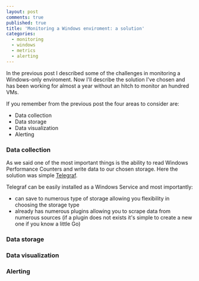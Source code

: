 ```yaml
---
layout: post
comments: true
published: true
title: 'Monitoring a Windows enviroment: a solution'
categories:
  - monitoring
  - windows
  - metrics
  - alerting
---
```

In the previous post I described some of the challenges in monitoring a Windows-only enviroment. Now I'll describe the solution I've chosen and has been working for almost a year without an hitch to monitor an hundred VMs.

If you remember from the previous post the four areas to consider are:

- Data collection
- Data storage
- Data visualization
- Alerting

### Data collection

As we said one of the most important things is the ability to read Windows Performance Counters and write data to our chosen storage. Here the solution was simple [Telegraf](https://www.influxdata.com/time-series-platform/telegraf/).

Telegraf can be easily installed as a Windows Service and most importantly:

- can save to numerous type of storage allowing you flexibility in choosing the storage type
- already has numerous plugins allowing you to scrape data from numerous sources (if a plugin does not exists it's simple to create a new one if you know a little Go)

### Data storage



### Data visualization
### Alerting
